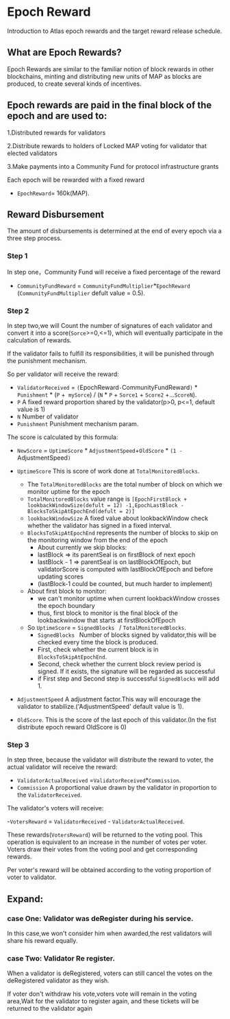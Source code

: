 # Epoch Reward

Introduction to Atlas epoch rewards and the target reward release schedule.

## What are Epoch Rewards?

Epoch Rewards are similar to the familiar notion of block rewards in other blockchains, minting and distributing new
units of MAP as blocks are produced, to create several kinds of incentives.

## Epoch rewards are paid in the final block of the epoch and are used to:

1.Distributed rewards for validators

2.Distribute rewards to holders of Locked MAP voting for validator that elected validators

3.Make payments into a Community Fund for protocol infrastructure grants

Each epoch will be rewarded with a fixed reward

- `EpochReward`= 160k(MAP).

## Reward Disbursement

The amount of disbursements is determined at the end of every epoch via a three step process.

### Step 1

In step one，Community Fund will receive a fixed percentage of the reward

- `CommunityFundReward`  =  `CommunityFundMultiplier`*`EpochReward` (`CommunityFundMultiplier` defult value = 0.5).

### Step 2

In step two,we will Count the number of signatures of each validator and convert it into a score(`Sorce`>=0,<=1), which
will eventually participate in the calculation of rewards.

If the validator fails to fulfill its responsibilities, it will be punished through the punishment mechanism.

So per validator will receive the reward:

- `ValidatorReceived` = `(`EpochReward` - `CommunityFundReward`)` * `Punishment` * (`P` +` mySorce`) / (`N` * `P` + `Sorce1` + `Score2` +...`ScoreN`).
- `P`  A fixed reward proportion shared by the validator(p>0, p<=1, default value is 1)
- `N` Number of validator
- `Punishment`  Punishment mechanism param.

The score is calculated by this formula:

- `NewScore` = `UptimeScore` * `AdjustmentSpeed`+`OldScore` * `(1 - `AdjustmentSpeed`)`
- `UptimeScore` This is score of work done at `TotalMonitoredBlocks`.

  - The `TotalMonitoredBlocks` are the total number of block on which we monitor uptime for the epoch
  - `TotalMonitoredBlocks` value range is  `[EpochFirstBlock + lookbackWindowSize(defult = 12) -1,EpochLastBlock - BlocksToSkipAtEpochEnd(defult = 2)]`
  - `lookbackWindowSize` A fixed value about lookbackWindow check whether the validator has signed in a fixed
    interval.
  - `BlocksToSkipAtEpochEnd` represents the number of blocks to skip on the monitoring window from the end of the
    epoch
    - About currently we skip blocks:
    - lastBlock => its parentSeal is on firstBlock of next epoch
    - lastBlock - 1 => parentSeal is on lastBlockOfEpoch, but validatorScore is computed with lastBlockOfEpoch and
      before updating scores
    - (lastBlock-1 could be counted, but much harder to implement)
  - About first block to monitor:
    - we can't monitor uptime when current lookbackWindow crosses the epoch boundary
    - thus, first block to monitor is the final block of the lookbackwindow that starts at firstBlockOfEpoch
  - So `UptimeScore` = `SignedBlocks ` / `TotalMonitoredBlocks`.
    - `SignedBlocks ` Number of blocks signed by validator,this will be checked every time the block is produced.
    - First, check whether the current block is in `BlocksToSkipAtEpochEnd`.
    - Second, check whether the current block review period is signed. If it exists, the signature will be regarded
      as successful
    - if First step and Second step is successful `SignedBlocks` will add 1.
- `AdjustmentSpeed`  A adjustment factor.This way will encourage the validator to stabilize.('AdjustmentSpeed' default value is 1).
- `OldScore`. This is the score of the last epoch of this validator.(In the fist distribute epoch reward OldScore is 0)

### Step 3

In step three, because the validator will distribute the reward to voter, the actual validator will receive the reward:

- `ValidatorActualReceived` =`ValidatorReceived`*`Commission`.
- `Commission` A proportional value drawn by the validator in proportion to the `ValidatorReceived`.

The validator's voters will receive:

-`VotersReward` = `ValidatorReceived` - `ValidatorActualReceived`.

These rewards(`VotersReward`) will be returned to the voting pool. This operation is equivalent to an increase in the number of votes per voter. Voters draw their votes from the voting pool and get corresponding rewards.

Per voter's reward will be obtained according to the voting proportion of voter to validator.

## Expand:

### case One: Validator was deRegister during his service.

In this case,we won't consider him when awarded,the rest validators will share his reward equally.

### case Two: Validator Re register.

When a validator is deRegistered, voters can still cancel the votes on the deRegistered validator as they wish.

If voter don't withdraw his vote,voters vote will remain in the voting area,Wait for the validator to register again,
and these tickets will be returned to the validator again
